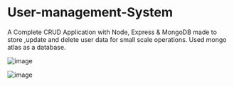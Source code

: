 # User-management-System
A Complete CRUD Application with Node, Express & MongoDB made to store ,update and delete user data for small scale operations.
Used mongo atlas as a database.

![image](https://user-images.githubusercontent.com/73299058/189636503-67a3380f-b3f8-4154-9b39-a14fb8509f77.png)

![image](https://user-images.githubusercontent.com/73299058/189636652-c1f52b2a-a0fc-49c2-9803-87025e98c17f.png)

